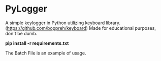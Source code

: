 # PyLogger
A simple keylogger in Python utilizing keyboard library. (https://github.com/boppreh/keyboard)
Made for educational purposes, don't be dumb.

**pip install -r requirements.txt**

The Batch File is an example of usage. 
